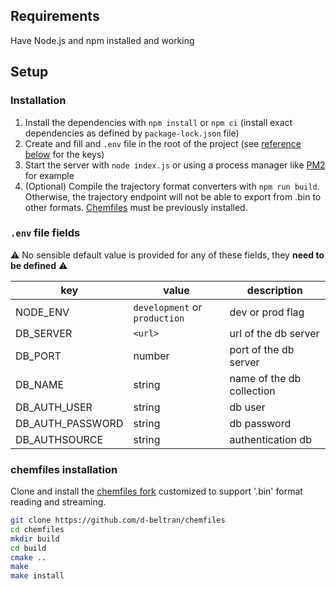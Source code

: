 ## Requirements

Have Node.js and npm installed and working

## Setup

### Installation

1. Install the dependencies with `npm install` or `npm ci` (install exact dependencies as defined by `package-lock.json` file)
2. Create and fill and `.env` file in the root of the project (see [reference below](#.env-file-fields) for the keys)
3. Start the server with `node index.js` or using a process manager like [PM2](http://pm2.keymetrics.io/) for example
4. (Optional) Compile the trajectory format converters with `npm run build`. Otherwise, the trajectory endpoint will not be able to export from .bin to other formats. [Chemfiles](#chemfiles-installation) must be previously installed.

### `.env` file fields

⚠️ No sensible default value is provided for any of these fields, they **need to be defined** ⚠️

| key              | value                         | description               |
| ---------------- | ----------------------------- | ------------------------- |
| NODE_ENV         | `development` or `production` | dev or prod flag          |
| DB_SERVER        | `<url>`                       | url of the db server      |
| DB_PORT          | number                        | port of the db server     |
| DB_NAME          | string                        | name of the db collection |
| DB_AUTH_USER     | string                        | db user                   |
| DB_AUTH_PASSWORD | string                        | db password               |
| DB_AUTHSOURCE    | string                        | authentication db         |

### chemfiles installation

Clone and install the [chemfiles fork](https://github.com/d-beltran/chemfiles) customized to support '.bin' format reading and streaming.

```bash
git clone https://github.com/d-beltran/chemfiles
cd chemfiles
mkdir build
cd build
cmake ..
make
make install
```
